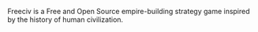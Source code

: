 Freeciv is a Free and Open Source empire-building strategy game inspired by the history of human civilization.